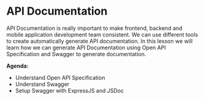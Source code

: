 # API Documentation

API Documentation is really important to make frontend, backend and mobile application development team consistent. We can use different tools to create automatically generate API documentation. In this lesson we will learn how we can generate API Documentation using Open API Specification and Swagger to generate documentation.

**Agenda:**

-   Understand Open API Specification
-   Understand Swagger
-   Setup Swagger with ExpressJS and JSDoc
